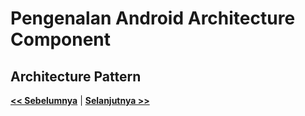 # Pengenalan Android Architecture Component

## Architecture Pattern

**[<< Sebelumnya](recyclerview-exercise.md)**  | **[Selanjutnya >>](aac.md)**
